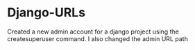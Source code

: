 # Django-URLs
Created a new admin account for a django project using the createsuperuser command. I also changed the admin URL path
